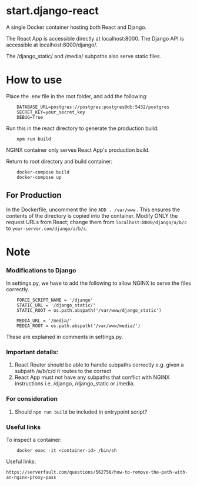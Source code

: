 # start.django-react

A single Docker container hosting both React and Django. 

The React App is accessible directly at localhost:8000.
The Django API is accessible at localhost:8000/django/.

The /django_static/ and /media/ subpaths also serve static files.

# How to use

Place the .env file in the root folder, and add the following:
```
	DATABASE_URL=postgres://postgres:postgres@db:5432/postgres
	SECRET_KEY=your_secret_key
	DEBUG=True
```

Run this in the react directory to generate the production build:

```
	npm run build 
```
NGINX container only serves React App's production build.

Return to root directory and build container:

```
	docker-compose build
	docker-compose up
```

## For Production

In the Dockerfile, uncomment the line `ADD . /var/www` . This ensures the contents of the directory is copied into the container.
Modify ONLY the request URLs from React; change them from `localhost:8000/django/a/b/c` to `your-server.com/django/a/b/c`.

# Note

### Modifications to Django

In settings.py, we have to add the following to allow NGINX to serve the files correctly.
```
	FORCE_SCRIPT_NAME = '/django'
	STATIC_URL = '/django_static/'
	STATIC_ROOT = os.path.abspath('/var/www/django_static') 

	MEDIA_URL = '/media/'
	MEDIA_ROOT = os.path.abspath('/var/www/media/')
```
These are explained in comments in settings.py.

### Important details:

1. React Router should be able to handle subpaths correctly e.g. given a subpath /a/b/c/d it routes to the correct 
2. React App must not have any subpaths that conflict with NGINX instructions i.e. /django, /django_static or /media.

### For consideration

1. Should `npm run build` be included in entrypoint script?


### Useful links

To inspect a container:

```	
	docker exec -it <container-id> /bin/sh
```

Useful links:
	
	https://serverfault.com/questions/562756/how-to-remove-the-path-with-an-nginx-proxy-pass
